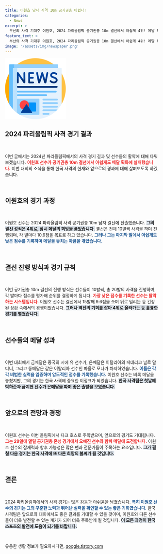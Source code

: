 ```yaml
---
title: 이원호 남자 사격 10m 공기권총 아쉽다!
categories:
  - News
excerpt: >
  부산의 사격 기대주 이원호, 2024 파리올림픽 공기권총 10m 결선에서 아쉽게 4위! 메달 획득은 헛꿈이 되었지만, 혼성 경기에서 재도전의 기회를 잡았다. 기대감을 안고 다시 한번 도전하는 그의 행보가 주목받고 있다.
feature_text: >
  부산의 사격 기대주 이원호, 2024 파리올림픽 공기권총 10m 결선에서 아쉽게 4위! 메달 획득은 헛꿈이 되었지만, 혼성 경기에서 재도전의 기회를 잡았다. 기대감을 안고 다시 한번 도전하는 그의 행보가 주목받고 있다.
image: '/assets/img/newspaper.png'
---
```


<p><img src="/assets/img/newspaper.png" alt="kimp 속보" /></p>

<h2 data-ke-size="size26">2024 파리올림픽 사격 경기 결과</h2>

<p data-ke-size="size16">&nbsp;</p>

<p>이번 글에서는 2024년 파리올림픽에서의 사격 경기 결과 및 선수들의 활약에 대해 다뤄보겠습니다. <b><span style="color: #ee2323;">이원호 선수가 공기권총 10m 결선에서 아쉽게도 메달 획득에 실패했습니다.</span></b> 이번 대회의 소식을 통해 한국 사격의 현재와 앞으로의 경과에 대해 살펴보도록 하겠습니다. </p>

<p data-ke-size="size16">&nbsp;</p>

<h2 data-ke-size="size26">이원호의 경기 과정</h2>

<p data-ke-size="size16">&nbsp;</p>

<p>이원호 선수는 2024 파리올림픽 사격 공기권총 10m 남자 결선에 진출했습니다. <b><span style="background-color: #21538527;">그의 결선 성적은 4위로, 잠시 메달의 희망을 품었습니다.</span></b> 결선은 전체 10발씩 사격을 하며 진행되며, 각 발마다 10.9점을 목표로 하고 있습니다. <b><span style="color: #1a5490;">그러나 그는 마지막 발에서 아쉽게도 낮은 점수를 기록하며 메달을 놓치는 아픔을 겪었습니다.</span></b></p>

<p data-ke-size="size16">&nbsp;</p>

<h2 data-ke-size="size26">결선 진행 방식과 경기 규칙</h2>

<p data-ke-size="size16">&nbsp;</p>

<p>이번 공기권총 10m 결선의 진행 방식은 선수들이 10발씩, 총 20발의 사격을 진행하며, 각 발마다 점수를 평가해 순위를 결정하게 됩니다. <b><span style="color: #ee2323;">가장 낮은 점수를 기록한 선수는 탈락하는 시스템입니다.</span></b> 이원호 선수는 결선에서 15발째 9.6점을 쏘며 뒤로 밀리는 등 긴장된 상황 속에서의 경쟁이었습니다. <b><span style="background-color: #21538527;"> 그러나 역전의 기회를 잡아 4위로 올라가는 등 훌륭한 경기를 펼쳤습니다.</span></b></p>

<p data-ke-size="size16">&nbsp;</p>

<h2 data-ke-size="size26">선수들의 메달 성과</h2>

<p data-ke-size="size16">&nbsp;</p>

<p>이번 대회에서 금메달은 중국의 시에 유 선수가, 은메달은 이탈리아의 페데리코 닐로 말디니, 그리고 동메달은 같은 이탈리아 선수인 파올로 모나가 차지하였습니다. <b><span style="color: #1a5490;">이들은 각각 비범한 실력을 입증하며 압도적인 점수를 기록했습니다.</span></b> 이원호 선수는 비록 메달을 놓쳤지만, 그의 경기는 한국 사격에 중요한 이정표가 되었습니다. <b><span style="background-color: #21538527;">한국 사격팀은 첫날에 박하준과 금지현 선수가 은메달을 따며 좋은 출발을 보였습니다.</span></b></p>

<p data-ke-size="size16">&nbsp;</p>

<h2 data-ke-size="size26">앞으로의 전망과 경쟁</h2>

<p data-ke-size="size16">&nbsp;</p>

<p>이원호 선수는 이번 올림픽에서 다크 호스로 주목받으며, 앞으로의 경기도 기대됩니다. <b><span style="color: #ee2323;">그는 29일에 열릴 공기권총 혼성 경기에서 오예진 선수와 함께 메달에 도전합니다.</span></b> 이원호 선수의 잠재력과 향후 가능성은 많은 팬과 전문가들이 주목하는 요소입니다. <b><span style="background-color: #21538527;">그가 펼칠 다음 경기는 한국 사격에 또 다른 희망의 불씨가 될 것입니다.</span></b></p>

<p data-ke-size="size16">&nbsp;</p>

<h2 data-ke-size="size26">결론</h2>

<p data-ke-size="size16">&nbsp;</p>

<p>2024 파리올림픽에서의 사격 경기는 많은 감동과 아쉬움을 남겼습니다. <b><span style="color: #1a5490;">특히 이원호 선수의 경기는 그의 꾸준한 노력과 뛰어난 실력을 확인할 수 있는 좋은 기회였습니다.</span></b> 한국 사격팀은 앞으로의 대회에서도 좋은 결과를 기대할 수 있을 것이며, 이원호와 다른 선수들이 더욱 발전할 수 있는 계기가 되어 더욱 주목받게 될 것입니다. <b><span style="background-color: #21538527;">이 모든 과정이 한국 스포츠의 발전에 도움이 되기를 바랍니다.</span></b></p>

<p data-ke-size="size16">&nbsp;</p>
유용한 생활 정보가 필요하시다면, <a href="https://qoogle.tistory.com" rel="dofollow">qoogle.tistory.com</a>


